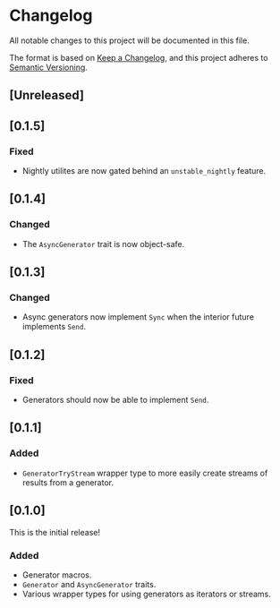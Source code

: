 # Changelog

All notable changes to this project will be documented in this file.

The format is based on [Keep a Changelog](https://keepachangelog.com/en/1.0.0/),
and this project adheres to [Semantic Versioning](https://semver.org/spec/v2.0.0.html).

## [Unreleased]

## [0.1.5]
### Fixed
- Nightly utilites are now gated behind an `unstable_nightly` feature.

## [0.1.4]
### Changed
- The `AsyncGenerator` trait is now object-safe.

## [0.1.3]
### Changed
- Async generators now implement `Sync` when the interior future implements `Send`.

## [0.1.2]
### Fixed
- Generators should now be able to implement `Send`.

## [0.1.1]
### Added
- `GeneratorTryStream` wrapper type to more easily create streams of results
  from a generator.

## [0.1.0]
This is the initial release!

### Added
- Generator macros.
- `Generator` and `AsyncGenerator` traits.
- Various wrapper types for using generators as iterators or streams.
